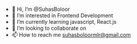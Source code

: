 - 👋 Hi, I’m @SuhasBoloor
- 👀 I’m interested in Frontend Development
- 🌱 I’m currently learning javascript, React.js
- 💞️ I’m looking to collaborate on 
- 📫 How to reach me suhasboloormlr@gmail.com

<!---
SuhasBoloor/SuhasBoloor is a ✨ special ✨ repository because its `README.md` (this file) appears on your GitHub profile.
You can click the Preview link to take a look at your changes.
--->
